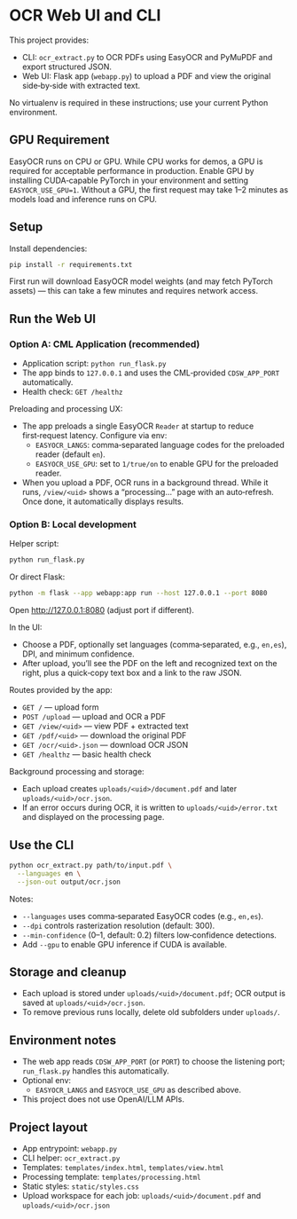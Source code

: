 # OCR Web UI and CLI

This project provides:

- CLI: `ocr_extract.py` to OCR PDFs using EasyOCR and PyMuPDF and export structured JSON.
- Web UI: Flask app (`webapp.py`) to upload a PDF and view the original side‑by‑side with extracted text.

No virtualenv is required in these instructions; use your current Python environment.

## GPU Requirement

EasyOCR runs on CPU or GPU. While CPU works for demos, a GPU is required for acceptable performance in production. Enable GPU by installing CUDA‑capable PyTorch in your environment and setting `EASYOCR_USE_GPU=1`. Without a GPU, the first request may take 1–2 minutes as models load and inference runs on CPU.

## Setup

Install dependencies:

```bash
pip install -r requirements.txt
```

First run will download EasyOCR model weights (and may fetch PyTorch assets) — this can take a few minutes and requires network access.

## Run the Web UI

### Option A: CML Application (recommended)
- Application script: `python run_flask.py`
- The app binds to `127.0.0.1` and uses the CML‑provided `CDSW_APP_PORT` automatically.
- Health check: `GET /healthz`

Preloading and processing UX:
- The app preloads a single EasyOCR `Reader` at startup to reduce first‑request latency. Configure via env:
  - `EASYOCR_LANGS`: comma‑separated language codes for the preloaded reader (default `en`).
  - `EASYOCR_USE_GPU`: set to `1/true/on` to enable GPU for the preloaded reader.
- When you upload a PDF, OCR runs in a background thread. While it runs, `/view/<uid>` shows a “processing…” page with an auto‑refresh. Once done, it automatically displays results.

### Option B: Local development

Helper script:
```bash
python run_flask.py
```

Or direct Flask:
```bash
python -m flask --app webapp:app run --host 127.0.0.1 --port 8080
```

Open http://127.0.0.1:8080 (adjust port if different).

In the UI:
- Choose a PDF, optionally set languages (comma‑separated, e.g., `en,es`), DPI, and minimum confidence.
- After upload, you’ll see the PDF on the left and recognized text on the right, plus a quick‑copy text box and a link to the raw JSON.

Routes provided by the app:
- `GET /` — upload form
- `POST /upload` — upload and OCR a PDF
- `GET /view/<uid>` — view PDF + extracted text
- `GET /pdf/<uid>` — download the original PDF
- `GET /ocr/<uid>.json` — download OCR JSON
- `GET /healthz` — basic health check

Background processing and storage:
- Each upload creates `uploads/<uid>/document.pdf` and later `uploads/<uid>/ocr.json`.
- If an error occurs during OCR, it is written to `uploads/<uid>/error.txt` and displayed on the processing page.

## Use the CLI

```bash
python ocr_extract.py path/to/input.pdf \
  --languages en \
  --json-out output/ocr.json
```

Notes:
- `--languages` uses comma‑separated EasyOCR codes (e.g., `en,es`).
- `--dpi` controls rasterization resolution (default: 300).
- `--min-confidence` (0–1, default: 0.2) filters low‑confidence detections.
- Add `--gpu` to enable GPU inference if CUDA is available.

## Storage and cleanup
- Each upload is stored under `uploads/<uid>/document.pdf`; OCR output is saved at `uploads/<uid>/ocr.json`.
- To remove previous runs locally, delete old subfolders under `uploads/`.

## Environment notes
- The web app reads `CDSW_APP_PORT` (or `PORT`) to choose the listening port; `run_flask.py` handles this automatically.
- Optional env:
  - `EASYOCR_LANGS` and `EASYOCR_USE_GPU` as described above.
- This project does not use OpenAI/LLM APIs.

## Project layout

- App entrypoint: `webapp.py`
- CLI helper: `ocr_extract.py`
- Templates: `templates/index.html`, `templates/view.html`
- Processing template: `templates/processing.html`
- Static styles: `static/styles.css`
- Upload workspace for each job: `uploads/<uid>/document.pdf` and `uploads/<uid>/ocr.json`
